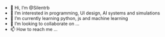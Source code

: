 - 👋 Hi, I’m @Silentrb
- 👀 I’m interested in programming, UI design, AI systems and simulations
- 🌱 I’m currently learning python, js and machine learning
- 💞️ I’m looking to collaborate on ...
- 📫 How to reach me ...

<!---
Silentrb/Silentrb is a ✨ special ✨ repository because its `README.md` (this file) appears on your GitHub profile.
You can click the Preview link to take a look at your changes.
--->
